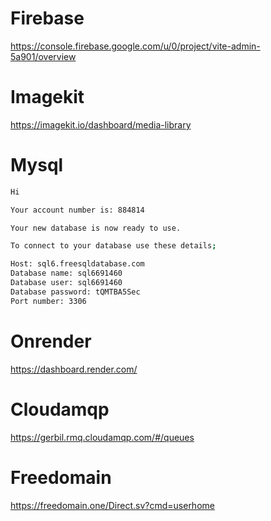 # Firebase

https://console.firebase.google.com/u/0/project/vite-admin-5a901/overview

# Imagekit

https://imagekit.io/dashboard/media-library

# Mysql

```bash
Hi

Your account number is: 884814

Your new database is now ready to use.

To connect to your database use these details;

Host: sql6.freesqldatabase.com
Database name: sql6691460
Database user: sql6691460
Database password: tQMTBA5Sec
Port number: 3306
```

# Onrender

https://dashboard.render.com/

# Cloudamqp

https://gerbil.rmq.cloudamqp.com/#/queues

# Freedomain

https://freedomain.one/Direct.sv?cmd=userhome
